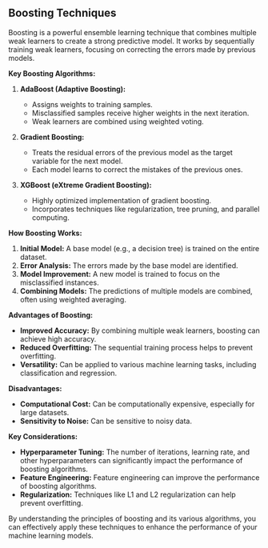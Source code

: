 ## Boosting Techniques

Boosting is a powerful ensemble learning technique that combines multiple weak learners to create a strong predictive model. It works by sequentially training weak learners, focusing on correcting the errors made by previous models. 

**Key Boosting Algorithms:**

1. **AdaBoost (Adaptive Boosting):**
   * Assigns weights to training samples.
   - Misclassified samples receive higher weights in the next iteration.
   - Weak learners are combined using weighted voting.

2. **Gradient Boosting:**
   - Treats the residual errors of the previous model as the target variable for the next model.
   - Each model learns to correct the mistakes of the previous ones.

3. **XGBoost (eXtreme Gradient Boosting):**
   - Highly optimized implementation of gradient boosting.
   - Incorporates techniques like regularization, tree pruning, and parallel computing.

**How Boosting Works:**

1. **Initial Model:** A base model (e.g., a decision tree) is trained on the entire dataset.
2. **Error Analysis:** The errors made by the base model are identified.
3. **Model Improvement:** A new model is trained to focus on the misclassified instances.
4. **Combining Models:** The predictions of multiple models are combined, often using weighted averaging.

**Advantages of Boosting:**

* **Improved Accuracy:** By combining multiple weak learners, boosting can achieve high accuracy.
* **Reduced Overfitting:** The sequential training process helps to prevent overfitting.
* **Versatility:** Can be applied to various machine learning tasks, including classification and regression.

**Disadvantages:**

* **Computational Cost:** Can be computationally expensive, especially for large datasets.
* **Sensitivity to Noise:** Can be sensitive to noisy data.

**Key Considerations:**

* **Hyperparameter Tuning:** The number of iterations, learning rate, and other hyperparameters can significantly impact the performance of boosting algorithms.
* **Feature Engineering:** Feature engineering can improve the performance of boosting algorithms.
* **Regularization:** Techniques like L1 and L2 regularization can help prevent overfitting.

By understanding the principles of boosting and its various algorithms, you can effectively apply these techniques to enhance the performance of your machine learning models.
